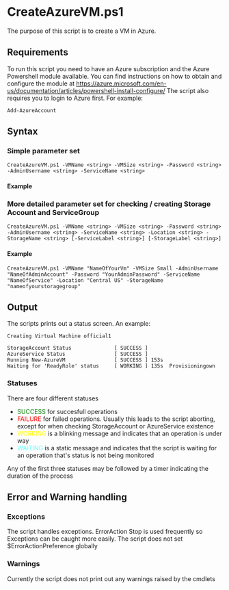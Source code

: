 # CreateAzureVM.ps1
The purpose of this script is to create a VM in Azure.

## Requirements
To run this script you need to have an Azure subscription and the Azure Powershell module available. You can find instructions on how to obtain and configure the module at https://azure.microsoft.com/en-us/documentation/articles/powershell-install-configure/
The script also requires you to login to Azure first. For example:

    Add-AzureAccount
 

## Syntax
### Simple parameter set
	CreateAzureVM.ps1 -VMName <string> -VMSize <string> -Password <string> -AdminUsername <string> -ServiceName <string>

#### Example

### More detailed parameter set for checking / creating Storage Account and ServiceGroup
	CreateAzureVM.ps1 -VMName <string> -VMSize <string> -Password <string> -AdminUsername <string> -ServiceName <string> -Location <string> -StorageName <string> [-ServiceLabel <string>] [-StorageLabel <string>]
	
#### Example
	CreateAzureVM.ps1 -VMName "NameOfYourVm" -VMSize Small -AdminUsername "NameOfAdminAccount" -Password "YourAdminPassword" -ServiceName "NameOfService" -Location "Central US" -StorageName "nameofyourstoragegroup"
## Output
The scripts prints out a status screen. An example:

	Creating Virtual Machine official1
	
  	StorageAccount Status              [ SUCCESS ]
  	AzureService Status                [ SUCCESS ]
  	Running New-AzureVM                [ SUCCESS ] 153s
  	Waiting for 'ReadyRole' status     [ WORKING ] 135s  Provisioningown
	 
### Statuses
There are four different statuses
* <font color='green'> SUCCESS</font> for succesfull operations
* <font color='red'>FAILURE</font> for failed operations. Usually this leads to the script aborting, except for when checking StorageAccount or AzureService existence
* <font color='yellow'>WORKING</font> is a blinking message and indicates that an operation is under way
* <font color='#66ffff'>WAITING</font> is a static message and indicates that the script is waiting for an operation that's status is not being monitored

Any of the first three statuses may be followed by a timer indicating the duration of the process

## Error and Warning handling
### Exceptions
The script handles exceptions. ErrorAction Stop is used frequently so Exceptions can be caught more easily. The script does not set $ErrorActionPreference globally

### Warnings
Currently the script does not print out any warnings raised by the cmdlets

